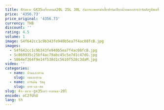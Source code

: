```yaml
---
title: 4จังหวะ GX35เครื่องยนต์20L 25L 30L ถังการเกษตรฆ่าเชื้อฟาร์มเปียกน้ำหมอกสารกำจัดศัตรูพืชเครื่องเป้เบนซินพ่น
price: '4356.73'
price_original: '4356.73'
currency: THB
discount: ''
rating: 4.5
volume: 1
image: S4f642cc1c9b343fe940b5ea7f4ac08fcB.jpg
images:
  - S4f642cc1c9b343fe940b5ea7f4ac08fcB.jpg
  - Sc869935c25bf4ac79abc45c5e7d1c47dG.jpg
  - S864ef364f9e14f538d1c5610f528c3daM.jpg
video: ''
categories:
  - name: บ้านและสวน
    slug: านและสวน
  - name: การ์เด้น วัสดุ
    slug: การ-เด-สด
slug: 4จ-งหวะ-gx35เคร-องยนต-20l
encode: oC2fUhU
lang: th
---
```

  